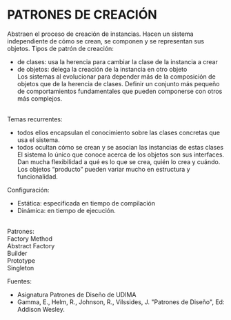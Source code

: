 <h1>PATRONES DE CREACIÓN</h1>

Abstraen el proceso de creación de instancias. Hacen un sistema independiente de cómo se crean, se componen y se representan sus objetos. 
Tipos de patrón de creación:<br>
- de clases:  usa la herencia para cambiar la clase de la instancia a crear<br>
- de objetos: delega la creación de la instancia en otro objeto<br>
Los sistemas al evolucionar para depender más de la composición de objetos que de la herencia de clases. Definir un conjunto más pequeño de comportamientos fundamentales que pueden componerse con otros más complejos.<br><br>

Temas recurrentes:<br>
- todos ellos encapsulan el conocimiento sobre las clases concretas que usa el sistema.<br>
- todos ocultan cómo se crean y se asocian las instancias de estas clases<br>
El sistema lo único que conoce acerca de los objetos son sus interfaces. Dan mucha flexibilidad a qué es lo que se crea, quién lo crea y cuándo. Los objetos “producto” pueden variar mucho en estructura y funcionalidad.<br>

Configuración:<br>
- Estática:  especificada en tiempo de compilación<br>
- Dinámica:  en tiempo de ejecución.<br><br>

Patrones: <br>
Factory Method<br>
Abstract Factory<br>
Builder<br>
Prototype<br>
Singleton<br>

Fuentes:
-   Asignatura Patrones de Diseño de UDIMA 
-   Gamma, E., Helm, R., Johnson, R., Vilssides, J. "Patrones de Diseño", Ed: Addison Wesley.

